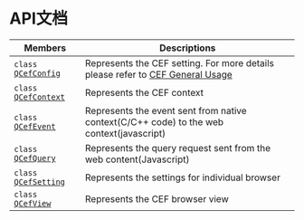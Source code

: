 # API文档

 Members                                      | Descriptions                                
----------------------------------------------|---------------------------------------------
`class `[`QCefConfig`](QCefConfig)| Represents the CEF setting. For more details please refer to [CEF General Usage](https://bitbucket.org/chromiumembedded/cef/wiki/GeneralUsage.md#markdown-header-cefsettings)
`class `[`QCefContext`](QCefContext) | Represents the CEF context
`class `[`QCefEvent`](QCefEvent) | Represents the event sent from native context(C/C++ code) to the web context(javascript)
`class `[`QCefQuery`](QCefQuery) | Represents the query request sent from the web content(Javascript)
`class `[`QCefSetting`](QCefSetting) | Represents the settings for individual browser
`class `[`QCefView`](QCefView) | Represents the CEF browser view

